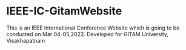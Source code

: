 # IEEE-IC-GitamWebsite
This is an IEEE International Conference Website which is going to be conducted on Mar 04-05,2022. Developed for GITAM University, Visakhapatnam  
